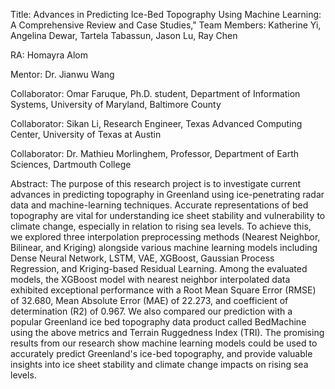 
Title: Advances in Predicting Ice-Bed Topography Using Machine Learning: A Comprehensive Review and Case Studies,"
Team Members: Katherine Yi, Angelina Dewar, Tartela Tabassun, Jason Lu, Ray Chen


RA: Homayra Alom

Mentor: Dr. Jianwu Wang

Collaborator: Omar Faruque, Ph.D. student, Department of Information Systems, University of Maryland, Baltimore County

Collaborator: Sikan Li, Research Engineer, Texas Advanced Computing Center, University of Texas at Austin

Collaborator: Dr. Mathieu Morlinghem, Professor, Department of Earth Sciences, Dartmouth College

Abstract: 
The purpose of this research project is to investigate current advances in predicting topography in Greenland using ice-penetrating radar data and machine-learning techniques. Accurate representations of bed topography are vital for understanding ice sheet stability and vulnerability to climate change, especially in relation to rising sea levels. To achieve this, we explored three interpolation preprocessing methods (Nearest Neighbor, Bilinear, and Kriging) alongside various machine learning models including Dense Neural Network, LSTM, VAE, XGBoost, Gaussian Process Regression, and Kriging-based Residual Learning. Among the evaluated models, the XGBoost model with nearest neighbor interpolated data exhibited exceptional performance with a Root Mean Square Error (RMSE) of 32.680, Mean Absolute Error (MAE) of 22.273, and coefficient of determination (R2) of 0.967. We also compared our prediction with a popular Greenland ice bed topography data product called BedMachine using the above metrics and Terrain Ruggedness Index (TRI). The promising results from our research show machine learning models could be used to accurately predict Greenland's ice-bed topography, and provide valuable insights into ice sheet stability and climate change impacts on rising sea levels.
